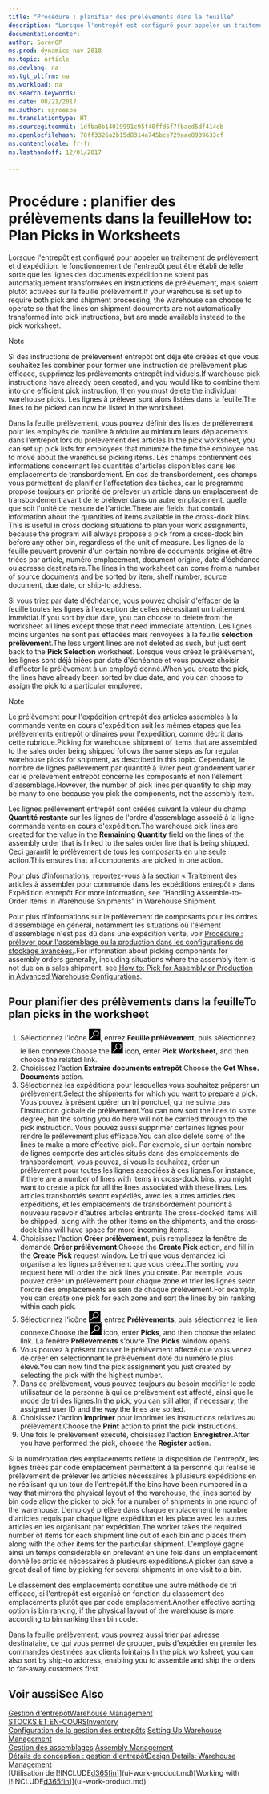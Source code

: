 ```yaml
---
title: "Procédure : planifier des prélèvements dans la feuille"
description: "Lorsque l'entrepôt est configuré pour appeler un traitement de prélèvement et d'expédition, le fonctionnement de l'entrepôt peut être établi de telle sorte que les lignes des documents expédition ne soient pas automatiquement transformées en instructions de prélèvement, mais soient plutôt activées sur la feuille prélèvement."
documentationcenter: 
author: SorenGP
ms.prod: dynamics-nav-2018
ms.topic: article
ms.devlang: na
ms.tgt_pltfrm: na
ms.workload: na
ms.search.keywords: 
ms.date: 08/21/2017
ms.author: sgroespe
ms.translationtype: HT
ms.sourcegitcommit: 1dfba8b14019991c95f40ffd5f7fbaed5df414eb
ms.openlocfilehash: 78ff3326a2b15d8314a745bce729aae8939633cf
ms.contentlocale: fr-fr
ms.lasthandoff: 12/01/2017

---
```

# <a name="how-to-plan-picks-in-worksheets"></a><span data-ttu-id="a739e-103">Procédure : planifier des prélèvements dans la feuille</span><span class="sxs-lookup"><span data-stu-id="a739e-103">How to: Plan Picks in Worksheets</span></span>
<span data-ttu-id="a739e-104">Lorsque l'entrepôt est configuré pour appeler un traitement de prélèvement et d'expédition, le fonctionnement de l'entrepôt peut être établi de telle sorte que les lignes des documents expédition ne soient pas automatiquement transformées en instructions de prélèvement, mais soient plutôt activées sur la feuille prélèvement.</span><span class="sxs-lookup"><span data-stu-id="a739e-104">If your warehouse is set up to require both pick and shipment processing, the warehouse can choose to operate so that the lines on shipment documents are not automatically transformed into pick instructions, but are made available instead to the pick worksheet.</span></span>  

> [!NOTE]  
>  <span data-ttu-id="a739e-105">Si des instructions de prélèvement entrepôt ont déjà été créées et que vous souhaitez les combiner pour former une instruction de prélèvement plus efficace, supprimez les prélèvements entrepôt individuels.</span><span class="sxs-lookup"><span data-stu-id="a739e-105">If warehouse pick instructions have already been created, and you would like to combine them into one efficient pick instruction, then you must delete the individual warehouse picks.</span></span> <span data-ttu-id="a739e-106">Les lignes à prélever sont alors listées dans la feuille.</span><span class="sxs-lookup"><span data-stu-id="a739e-106">The lines to be picked can now be listed in the worksheet.</span></span>  

<span data-ttu-id="a739e-107">Dans la feuille prélèvement, vous pouvez définir des listes de prélèvement pour les employés de manière à réduire au minimum leurs déplacements dans l'entrepôt lors du prélèvement des articles.</span><span class="sxs-lookup"><span data-stu-id="a739e-107">In the pick worksheet, you can set up pick lists for employees that minimize the time the employee has to move about the warehouse picking items.</span></span> <span data-ttu-id="a739e-108">Les champs contiennent des informations concernant les quantités d'articles disponibles dans les emplacements de transbordement. En cas de transbordement, ces champs vous permettent de planifier l'affectation des tâches, car le programme propose toujours en priorité de prélever un article dans un emplacement de transbordement avant de le prélever dans un autre emplacement, quelle que soit l'unité de mesure de l'article.</span><span class="sxs-lookup"><span data-stu-id="a739e-108">There are fields that contain information about the quantities of items available in the cross-dock bins. This is useful in cross docking situations to plan your work assignments, because the program will always propose a pick from a cross-dock bin before any other bin, regardless of the unit of measure.</span></span> <span data-ttu-id="a739e-109">Les lignes de la feuille peuvent provenir d'un certain nombre de documents origine et être triées par article, numéro emplacement, document origine, date d'échéance ou adresse destinataire.</span><span class="sxs-lookup"><span data-stu-id="a739e-109">The lines in the worksheet can come from a number of source documents and be sorted by item, shelf number, source document, due date, or ship-to address.</span></span>  

<span data-ttu-id="a739e-110">Si vous triez par date d'échéance, vous pouvez choisir d'effacer de la feuille toutes les lignes à l'exception de celles nécessitant un traitement immédiat.</span><span class="sxs-lookup"><span data-stu-id="a739e-110">If you sort by due date, you can choose to delete from the worksheet all lines except those that need immediate attention.</span></span> <span data-ttu-id="a739e-111">Les lignes moins urgentes ne sont pas effacées mais renvoyées à la feuille **sélection prélèvement**.</span><span class="sxs-lookup"><span data-stu-id="a739e-111">The less urgent lines are not deleted as such, but just sent back to the **Pick Selection** worksheet.</span></span> <span data-ttu-id="a739e-112">Lorsque vous créez le prélèvement, les lignes sont déjà triées par date d'échéance et vous pouvez choisir d'affecter le prélèvement à un employé donné.</span><span class="sxs-lookup"><span data-stu-id="a739e-112">When you create the pick, the lines have already been sorted by due date, and you can choose to assign the pick to a particular employee.</span></span>  

> [!NOTE]  
>  <span data-ttu-id="a739e-113">Le prélèvement pour l'expédition entrepôt des articles assemblés à la commande vente en cours d'expédition suit les mêmes étapes que les prélèvements entrepôt ordinaires pour l'expédition, comme décrit dans cette rubrique.</span><span class="sxs-lookup"><span data-stu-id="a739e-113">Picking for warehouse shipment of items that are assembled to the sales order being shipped follows the same steps as for regular warehouse picks for shipment, as described in this topic.</span></span> <span data-ttu-id="a739e-114">Cependant, le nombre de lignes prélèvement par quantité à livrer peut grandement varier car le prélèvement entrepôt concerne les composants et non l'élément d'assemblage.</span><span class="sxs-lookup"><span data-stu-id="a739e-114">However, the number of pick lines per quantity to ship may be many to one because you pick the components, not the assembly item.</span></span>  
>   
>  <span data-ttu-id="a739e-115">Les lignes prélèvement entrepôt sont créées suivant la valeur du champ **Quantité restante** sur les lignes de l'ordre d'assemblage associé à la ligne commande vente en cours d'expédition.</span><span class="sxs-lookup"><span data-stu-id="a739e-115">The warehouse pick lines are created for the value in the **Remaining Quantity** field on the lines of the assembly order that is linked to the sales order line that is being shipped.</span></span> <span data-ttu-id="a739e-116">Ceci garantit le prélèvement de tous les composants en une seule action.</span><span class="sxs-lookup"><span data-stu-id="a739e-116">This ensures that all components are picked in one action.</span></span>  
>   
>  <span data-ttu-id="a739e-117">Pour plus d’informations, reportez-vous à la section « Traitement des articles à assembler pour commande dans les expéditions entrepôt » dans Expédition entrepôt.</span><span class="sxs-lookup"><span data-stu-id="a739e-117">For more information, see “Handling Assemble-to-Order Items in Warehouse Shipments” in Warehouse Shipment.</span></span>  
>   
>  <span data-ttu-id="a739e-118">Pour plus d'informations sur le prélèvement de composants pour les ordres d'assemblage en général, notamment les situations où l'élément d'assemblage n'est pas dû dans une expédition vente, voir [Procédure : prélever pour l'assemblage ou la production dans les configurations de stockage avancées.](warehouse-how-to-pick-for-internal-operations-in-advanced-warehousing.md).</span><span class="sxs-lookup"><span data-stu-id="a739e-118">For information about picking components for assembly orders generally, including situations where the assembly item is not due on a sales shipment, see [How to: Pick for Assembly or Production in Advanced Warehouse Configurations](warehouse-how-to-pick-for-internal-operations-in-advanced-warehousing.md).</span></span>  

## <a name="to-plan-picks-in-the-worksheet"></a><span data-ttu-id="a739e-119">Pour planifier des prélèvements dans la feuille</span><span class="sxs-lookup"><span data-stu-id="a739e-119">To plan picks in the worksheet</span></span>  
1.  <span data-ttu-id="a739e-120">Sélectionnez l'icône ![Page ou état pour la recherche](media/ui-search/search_small.png "Page ou état pour la recherche"), entrez **Feuille prélèvement**, puis sélectionnez le lien connexe.</span><span class="sxs-lookup"><span data-stu-id="a739e-120">Choose the ![Search for Page or Report](media/ui-search/search_small.png "Search for Page or Report icon") icon, enter **Pick Worksheet**, and then choose the related link.</span></span>  
2.  <span data-ttu-id="a739e-121">Choisissez l'action **Extraire documents entrepôt**.</span><span class="sxs-lookup"><span data-stu-id="a739e-121">Choose the **Get Whse. Documents** action.</span></span>  
3.  <span data-ttu-id="a739e-122">Sélectionnez les expéditions pour lesquelles vous souhaitez préparer un prélèvement.</span><span class="sxs-lookup"><span data-stu-id="a739e-122">Select the shipments for which you want to prepare a pick.</span></span> <span data-ttu-id="a739e-123">Vous pouvez à présent opérer un tri ponctuel, qui ne suivra pas l'instruction globale de prélèvement.</span><span class="sxs-lookup"><span data-stu-id="a739e-123">You can now sort the lines to some degree, but the sorting you do here will not be carried through to the pick instruction.</span></span> <span data-ttu-id="a739e-124">Vous pouvez aussi supprimer certaines lignes pour rendre le prélèvement plus efficace.</span><span class="sxs-lookup"><span data-stu-id="a739e-124">You can also delete some of the lines to make a more effective pick.</span></span> <span data-ttu-id="a739e-125">Par exemple, si un certain nombre de lignes comporte des articles situés dans des emplacements de transbordement, vous pouvez, si vous le souhaitez, créer un prélèvement pour toutes les lignes associées à ces lignes.</span><span class="sxs-lookup"><span data-stu-id="a739e-125">For instance, if there are a number of lines with items in cross-dock bins, you might want to create a pick for all the lines associated with these lines.</span></span> <span data-ttu-id="a739e-126">Les articles transbordés seront expédiés, avec les autres articles des expéditions, et les emplacements de transbordement pourront à nouveau recevoir d'autres articles entrants.</span><span class="sxs-lookup"><span data-stu-id="a739e-126">The cross-docked items will be shipped, along with the other items on the shipments, and the cross-dock bins will have space for more incoming items.</span></span>  
4.  <span data-ttu-id="a739e-127">Choisissez l'action **Créer prélèvement**, puis remplissez la fenêtre de demande **Créer prélèvement**.</span><span class="sxs-lookup"><span data-stu-id="a739e-127">Choose the **Create Pick** action, and fill in the **Create Pick** request window.</span></span> <span data-ttu-id="a739e-128">Le tri que vous demandez ici organisera les lignes prélèvement que vous créez.</span><span class="sxs-lookup"><span data-stu-id="a739e-128">The sorting you request here will order the pick lines you create.</span></span> <span data-ttu-id="a739e-129">Par exemple, vous pouvez créer un prélèvement pour chaque zone et trier les lignes selon l'ordre des emplacements au sein de chaque prélèvement.</span><span class="sxs-lookup"><span data-stu-id="a739e-129">For example, you can create one pick for each zone and sort the lines by bin ranking within each pick.</span></span>  
5.  <span data-ttu-id="a739e-130">Sélectionnez l'icône ![Page ou état pour la recherche](media/ui-search/search_small.png "Page ou état pour la recherche"), entrez **Prélèvements**, puis sélectionnez le lien connexe.</span><span class="sxs-lookup"><span data-stu-id="a739e-130">Choose the ![Search for Page or Report](media/ui-search/search_small.png "Search for Page or Report icon") icon, enter **Picks**, and then choose the related link.</span></span> <span data-ttu-id="a739e-131">La fenêtre **Prélèvements** s'ouvre.</span><span class="sxs-lookup"><span data-stu-id="a739e-131">The **Picks** window opens.</span></span>  
6.  <span data-ttu-id="a739e-132">Vous pouvez à présent trouver le prélèvement affecté que vous venez de créer en sélectionnant le prélèvement doté du numéro le plus élevé.</span><span class="sxs-lookup"><span data-stu-id="a739e-132">You can now find the pick assignment you just created by selecting the pick with the highest number.</span></span>  
7.  <span data-ttu-id="a739e-133">Dans ce prélèvement, vous pouvez toujours au besoin modifier le code utilisateur de la personne à qui ce prélèvement est affecté, ainsi que le mode de tri des lignes.</span><span class="sxs-lookup"><span data-stu-id="a739e-133">In the pick, you can still alter, if necessary, the assigned user ID and the way the lines are sorted.</span></span>  
8.  <span data-ttu-id="a739e-134">Choisissez l'action **Imprimer** pour imprimer les instructions relatives au prélèvement.</span><span class="sxs-lookup"><span data-stu-id="a739e-134">Choose the **Print** action to print the pick instructions.</span></span>  
9. <span data-ttu-id="a739e-135">Une fois le prélèvement exécuté, choisissez l'action **Enregistrer**.</span><span class="sxs-lookup"><span data-stu-id="a739e-135">After you have performed the pick, choose the **Register** action.</span></span>  

<span data-ttu-id="a739e-136">Si la numérotation des emplacements reflète la disposition de l'entrepôt, les lignes triées par code emplacement permettent à la personne qui réalise le prélèvement de prélever les articles nécessaires à plusieurs expéditions en ne réalisant qu'un tour de l'entrepôt.</span><span class="sxs-lookup"><span data-stu-id="a739e-136">If the bins have been numbered in a way that mirrors the physical layout of the warehouse, the lines sorted by bin code allow the picker to pick for a number of shipments in one round of the warehouse.</span></span> <span data-ttu-id="a739e-137">L'employé prélève dans chaque emplacement le nombre d'articles requis par chaque ligne expédition et les place avec les autres articles en les organisant par expédition.</span><span class="sxs-lookup"><span data-stu-id="a739e-137">The worker takes the required number of items for each shipment line out of each bin and places them along with the other items for the particular shipment.</span></span> <span data-ttu-id="a739e-138">L'employé gagne ainsi un temps considérable en prélevant en une fois dans un emplacement donné les articles nécessaires à plusieurs expéditions.</span><span class="sxs-lookup"><span data-stu-id="a739e-138">A picker can save a great deal of time by picking for several shipments in one visit to a bin.</span></span>  

<span data-ttu-id="a739e-139">Le classement des emplacements constitue une autre méthode de tri efficace, si l'entrepôt est organisé en fonction du classement des emplacements plutôt que par code emplacement.</span><span class="sxs-lookup"><span data-stu-id="a739e-139">Another effective sorting option is bin ranking, if the physical layout of the warehouse is more according to bin ranking than bin code.</span></span>  

<span data-ttu-id="a739e-140">Dans la feuille prélèvement, vous pouvez aussi trier par adresse destinataire, ce qui vous permet de grouper, puis d'expédier en premier les commandes destinées aux clients lointains.</span><span class="sxs-lookup"><span data-stu-id="a739e-140">In the pick worksheet, you can also sort by ship-to address, enabling you to assemble and ship the orders to far-away customers first.</span></span>  

## <a name="see-also"></a><span data-ttu-id="a739e-141">Voir aussi</span><span class="sxs-lookup"><span data-stu-id="a739e-141">See Also</span></span>
[<span data-ttu-id="a739e-142">Gestion d'entrepôt</span><span class="sxs-lookup"><span data-stu-id="a739e-142">Warehouse Management</span></span>](warehouse-manage-warehouse.md)  
[<span data-ttu-id="a739e-143">STOCKS ET EN-COURS</span><span class="sxs-lookup"><span data-stu-id="a739e-143">Inventory</span></span>](inventory-manage-inventory.md)  
<span data-ttu-id="a739e-144">[Configuration de la gestion des entrepôts](warehouse-setup-warehouse.md)   </span><span class="sxs-lookup"><span data-stu-id="a739e-144">[Setting Up Warehouse Management](warehouse-setup-warehouse.md)   </span></span>  
<span data-ttu-id="a739e-145">[Gestion des assemblages](assembly-assemble-items.md)  </span><span class="sxs-lookup"><span data-stu-id="a739e-145">[Assembly Management](assembly-assemble-items.md)  </span></span>  
[<span data-ttu-id="a739e-146">Détails de conception : gestion d'entrepôt</span><span class="sxs-lookup"><span data-stu-id="a739e-146">Design Details: Warehouse Management</span></span>](design-details-warehouse-management.md)  
<span data-ttu-id="a739e-147">[Utilisation de [!INCLUDE[d365fin](includes/d365fin_md.md)]](ui-work-product.md)</span><span class="sxs-lookup"><span data-stu-id="a739e-147">[Working with [!INCLUDE[d365fin](includes/d365fin_md.md)]](ui-work-product.md)</span></span>

